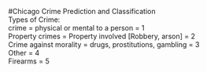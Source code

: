 #Chicago Crime Prediction and Classification</br>
Types of Crime:</br>
crime = physical or mental to a person = 1</br>
Property crimes = Property involved [Robbery, arson] = 2</br>
Crime against morality = drugs, prostitutions, gambling = 3</br>
Other = 4</br>
Firearms = 5</br>
